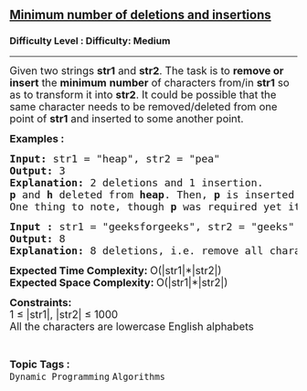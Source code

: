 <h2><a href="https://www.geeksforgeeks.org/problems/minimum-number-of-deletions-and-insertions0209/1">Minimum number of deletions and insertions</a></h2><h3>Difficulty Level : Difficulty: Medium</h3><hr><div class="problems_problem_content__Xm_eO" bis_skin_checked="1"><p><span style="font-size: 18px;">Given two strings <strong>str1</strong> and <strong>str2</strong>. The task is to <strong>remove or insert</strong> the <strong>minimum</strong> <strong>number</strong> of characters from/in <strong>str1</strong> so as to transform it into <strong>str2</strong>. It could be possible that the same character needs to be removed/deleted from one point of <strong>str1</strong> and inserted to some another point.</span></p>
<p><span style="font-size: 18px;"><strong>Examples :</strong></span></p>
<pre><span style="font-size: 18px;"><strong>Input: </strong>str1 = "heap", str2 = "pea"
<strong>Output:</strong> 3
<strong>Explanation: </strong>2 deletions and 1 insertion.</span>
<strong><span style="font-size: 18px;">p</span></strong><span style="font-size: 18px;"> and <strong>h</strong> deleted from <strong>heap</strong>. Then, <strong>p</strong> is inserted at the beginning.<br></span><span style="font-size: 18px;">One thing to note, though <strong>p</strong> was required yet it was removed/deleted first from its position and then it is inserted to some other position. Thus, <strong>p</strong> contributes one to the <strong>deletion_count</strong> and one to the <strong>insertion_count</strong>.</span></pre>
<pre><span style="font-size: 18px;"><strong>Input : </strong>str1 = "geeksforgeeks", str2 = "geeks"
<strong>Output: </strong>8
<strong>Explanation: </strong>8 deletions, i.e. remove all characters of the string "forgeeks".</span>
</pre>
<p><span style="font-size: 18px;"><strong>Expected Time Complexity:&nbsp;</strong>O(|str1|*|str2|)<br><strong>Expected Space Complexity: </strong>O(|str1|*|str2|</span><span style="font-size: 18px;">)</span></p>
<p><span style="font-size: 18px;"><strong>Constraints:</strong><br>1 ≤ |str1|, |str2| ≤ 1000</span><br><span style="font-size: 18px;">All the characters are lowercase English alphabets</span></p></div><br><p><span style=font-size:18px><strong>Topic Tags : </strong><br><code>Dynamic Programming</code>&nbsp;<code>Algorithms</code>&nbsp;